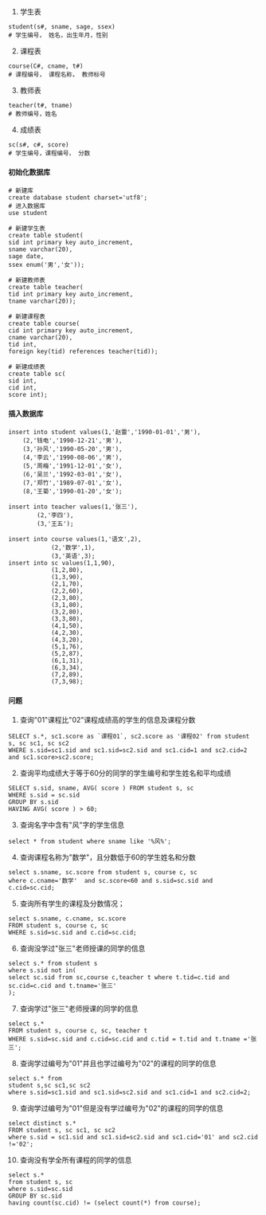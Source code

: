 <!--
 * @Description: mysql经典四表联合查询问题
 * @Author: oldestcrab
 * @Github:
 * @Date: 2019-09-16 15:50:25
 * @LastEditors: oldestcrab
 * @LastEditTime: 2019-09-16 17:34:56
 -->
1. 学生表
```mysql
student(s#, sname, sage, ssex)
# 学生编号， 姓名，出生年月，性别
```
2. 课程表
```mysql
course(C#, cname, t#)
# 课程编号， 课程名称， 教师标号
```
3. 教师表
```mysql
teacher(t#, tname)
# 教师编号，姓名
```
4. 成绩表
```mysql
sc(s#, c#, score)
# 学生编号，课程编号， 分数
```

#### 初始化数据库
```mysql
# 新建库
create database student charset='utf8';
# 进入数据库
use student

# 新建学生表
create table student(
sid int primary key auto_increment,
sname varchar(20),
sage date,
ssex enum('男','女'));

# 新建教师表
create table teacher(
tid int primary key auto_increment,
tname varchar(20));

# 新建课程表
create table course(
cid int primary key auto_increment,
cname varchar(20),
tid int,
foreign key(tid) references teacher(tid));

# 新建成绩表
create table sc(
sid int,
cid int,
score int);
```

#### 插入数据库
```mysql
insert into student values(1,'赵雷','1990-01-01','男'),
	(2,'钱电','1990-12-21','男'),
	(3,'孙风','1990-05-20','男'),
	(4,'李云','1990-08-06','男'),
	(5,'周梅','1991-12-01','女'),
	(6,'吴兰','1992-03-01','女'),
	(7,'郑竹','1989-07-01','女'),
	(8,'王菊','1990-01-20','女');

insert into teacher values(1,'张三'),
		(2,'李四'),
		(3,'王五');

insert into course values(1,'语文',2),
			(2,'数学',1),
			(3,'英语',3);
insert into sc values(1,1,90),
			(1,2,80),
			(1,3,90),
			(2,1,70),
			(2,2,60),
			(2,3,80),
			(3,1,80),
			(3,2,80),
			(3,3,80),
			(4,1,50),
			(4,2,30),
			(4,3,20),
			(5,1,76),
			(5,2,87),
			(6,1,31),
			(6,3,34),
			(7,2,89),
			(7,3,98);
```

#### 问题
1. 查询"01"课程比"02"课程成绩高的学生的信息及课程分数
```mysql
SELECT s.*, sc1.score as `课程01`, sc2.score as '课程02' from student  s, sc sc1, sc sc2
WHERE s.sid=sc1.sid and sc1.sid=sc2.sid and sc1.cid=1 and sc2.cid=2 and sc1.score>sc2.score;
```

2. 查询平均成绩大于等于60分的同学的学生编号和学生姓名和平均成绩
```mysql
SELECT s.sid, sname, AVG( score ) FROM student s, sc
WHERE s.sid = sc.sid
GROUP BY s.sid
HAVING AVG( score ) > 60;
```

3. 查询名字中含有"风"字的学生信息
```mysql
select * from student where sname like '%风%';
```

4. 查询课程名称为"数学"，且分数低于60的学生姓名和分数
```mysql
select s.sname, sc.score from student s, course c, sc
where c.cname='数学'  and sc.score<60 and s.sid=sc.sid and c.cid=sc.cid;
```

5. 查询所有学生的课程及分数情况；
```mysql
select s.sname, c.cname, sc.score
FROM student s, course c, sc
WHERE s.sid=sc.sid and c.cid=sc.cid;
```
6. 查询没学过"张三"老师授课的同学的信息
```mysql
select s.* from student s
where s.sid not in(
select sc.sid from sc,course c,teacher t where t.tid=c.tid and sc.cid=c.cid and t.tname='张三'
);
```

7. 查询学过"张三"老师授课的同学的信息
```mysql
select s.*
FROM student s, course c, sc, teacher t
WHERE s.sid=sc.sid and c.cid=sc.cid and c.tid = t.tid and t.tname ='张三';
```

8. 查询学过编号为"01"并且也学过编号为"02"的课程的同学的信息
```mysql
select s.* from
student s,sc sc1,sc sc2
where s.sid=sc1.sid and sc1.sid=sc2.sid and sc1.cid=1 and sc2.cid=2;
```

9. 查询学过编号为"01"但是没有学过编号为"02"的课程的同学的信息
```mysql
select distinct s.*
FROM student s, sc sc1, sc sc2
where s.sid = sc1.sid and sc1.sid=sc2.sid and sc1.cid='01' and sc2.cid !='02';
```

10. 查询没有学全所有课程的同学的信息
```mysql
select s.*
from student s, sc
where s.sid=sc.sid
GROUP BY sc.sid
having count(sc.cid) != (select count(*) from course);
```